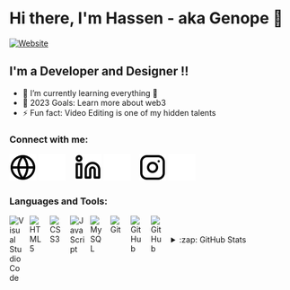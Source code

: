 # Hi there, I'm Hassen - aka Genope 👋 


[![Website](https://img.shields.io/website?label=hassenmabrouk.me&style=for-the-badge&url=https%3A%2F%2Fhassenmabrouk.me)](https://hassenmabrouk.me)

## I'm a Developer and Designer !!

- 🌱 I’m currently learning everything 🤣
- 🥅 2023 Goals: Learn more about web3
- ⚡ Fun fact: Video Editing is one of my hidden talents

### Connect with me:

[![website](./globe-light.svg)](https://hassenmabrouk.me#gh-light-mode-only)
[![website](./globe-dark.svg)](https://hassenmabrouk.me#gh-dark-mode-only)
&nbsp;&nbsp;
[![website](./linkedin-light.svg)](https://linkedin.com/in/hassen-mabrouk-9152771b6/#gh-light-mode-only)
[![website](./linkedin-dark.svg)](https://linkedin.com/in/hassen-mabrouk-9152771b6/#gh-dark-mode-only)
&nbsp;&nbsp;
[![website](./instagram-light.svg)](https://instagram.com/hassen__mabrouk/#gh-light-mode-only)
[![website](./instagram-dark.svg)](https://instagram.com/hassen__mabrouk/gh-dark-mode-only)

### Languages and Tools:

<img align="left" alt="Visual Studio Code" width="26px" src="https://cdn.jsdelivr.net/gh/devicons/devicon/icons/vscode/vscode-original.svg" style="padding-right:10px;"/>
<img align="left" alt="HTML5" width="26px" src="https://cdn.jsdelivr.net/gh/devicons/devicon/icons/html5/html5-original.svg" style="padding-right:10px;" />
<img align="left" alt="CSS3" width="26px" src="https://cdn.jsdelivr.net/gh/devicons/devicon/icons/css3/css3-original.svg" style="padding-right:10px;" />
<img align="left" alt="JavaScript" width="26px" src="https://cdn.jsdelivr.net/gh/devicons/devicon/icons/javascript/javascript-original.svg" style="padding-right:10px;" />
<img align="left" alt="MySQL" width="26px" src="https://cdn.jsdelivr.net/gh/devicons/devicon/icons/mysql/mysql-original.svg" style="padding-right:10px;" />
<img align="left" alt="Git" width="26px" src="https://cdn.jsdelivr.net/gh/devicons/devicon/icons/git/git-original.svg" style="padding-right:10px;" />
<img align="left" alt="GitHub" width="26px" src="https://user-images.githubusercontent.com/3369400/139447912-e0f43f33-6d9f-45f8-be46-2df5bbc91289.png" style="padding-right:10px;" />
<img align="left" alt="GitHub" width="26px" src="https://user-images.githubusercontent.com/3369400/139448065-39a229ba-4b06-434b-bc67-616e2ed80c8f.png" style="padding-right:10px;" />
<br />
<br />

<details>
  <summary>:zap: GitHub Stats</summary>

  <img align="left" alt="Genope's GitHub Stats" src="https://github-readme-stats.vercel.app/api?username=genope&show_icons=true&hide_border=false&title_color=ff652f&icon_color=FFE400&bg_color=09131B&text_color=ffffff&border_color=0c1a25" />

</details>

[website]: https://www.hassenmabrouk.me
[instagram]: https://www.instagram.com/hassen__mabrouk/
[linkedin]: https://www.linkedin.com/in/hassen-mabrouk-9152771b6/
